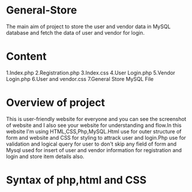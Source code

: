 # General-Store
The main aim of project to store the user and vendor data in MySQL database and fetch the data of user and vendor for login.

# Content
1.Index.php
2.Registration.php
3.Index.css
4.User Login.php
5.Vendor Login.php
6.User and vendor.css
7.General Store MySQL File

# Overview of project
This is user-friendly website for everyone and you can see the screenshot of website and I also see your website for understanding and flow.In this website I'm using HTML,CSS,Php,MySQL.Html use for outer structure of form and website and CSS for styling to attrack user and login.Php use for validation and logical query for user to don't skip any field of form and Mysql used for insert of user and vendor information for registration and login and store item details also.

# Syntax of php,html and CSS
<?php
------;
------;
?>

<!Doctype HTML>
<title></title>
<head></head>
<style>
</style>
<form method="post or get" action="#">
 </form>
<body></body>
</html>

